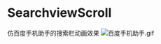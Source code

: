 # SearchviewScroll


仿百度手机助手的搜索栏动画效果
![百度手机助手.gif](http://upload-images.jianshu.io/upload_images/1057000-bdab385f00dd1b77.gif?imageMogr2/auto-orient/strip)
